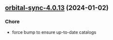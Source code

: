 

## [orbital-sync-4.0.13](https://github.com/truecharts/charts/compare/orbital-sync-4.0.12...orbital-sync-4.0.13) (2024-01-02)

### Chore



- force bump to ensure up-to-date catalogs